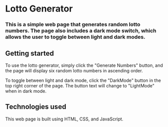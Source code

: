 # Lotto Generator
### This is a simple web page that generates random lotto numbers. The page also includes a dark mode switch, which allows the user to toggle between light and dark modes.

## Getting started
To use the lotto generator, simply click the "Generate Numbers" button, and the page will display six random lotto numbers in ascending order.

To toggle between light and dark mode, click the "DarkMode" button in the top right corner of the page. The button text will change to "LightMode" when in dark mode.

## Technologies used
This web page is built using HTML, CSS, and JavaScript.
